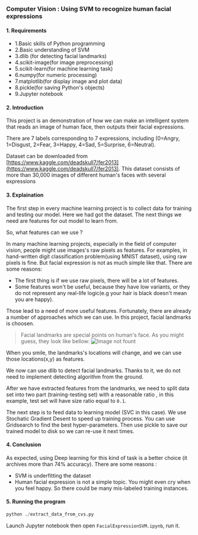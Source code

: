 ### Computer Vision : Using SVM to recognize human facial expressions

#### 1. Requirements

* 1.Basic skills of Python programming
* 2.Basic understanding of SVM
* 3.dlib (for detecting facial landmarks)
* 4.scikit-image(for image preprocessing)
* 5.scikit-learn(for machine learning task)
* 6.numpy(for numeric processing)
* 7.matplotlib(for display image and plot data)
* 8.pickle(for saving Python's objects)
* 9.Jupyter notebook
#### 2. Introduction
This project is an demonstration of how we can make an intelligent system that reads an image of human face, then outputs their facial expressions.

There are 7 labels corresponding to 7 expressions, including  (0=Angry, 1=Disgust, 2=Fear, 3=Happy, 4=Sad, 5=Surprise, 6=Neutral).

Dataset can be downloaded from [https://www.kaggle.com/deadskull7/fer2013](https://www.kaggle.com/deadskull7/fer2013). This dataset consists of more than 30,000 images of different human's faces with several expressions

#### 3. Explaination
The first step in every machine learning project is to collect data for training and testing our model. Here we had got the dataset. The next things we need are features for out model to learn from.

So, what features can we use ?

In many machine learning projects, especially in the field of computer vision, people might use images's raw pixels as features. For examples, in hand-written digit classification problem(using MNIST dataset), using raw pixels is fine. But facial expression is not as much simple like that. There are some reasons:

* The first thing is if we use raw pixels, there will be a lot of features.
* Some features won't be useful, because they have low variants, or they do not represent any real-life logic(e.g your hair is black doesn't mean you are happy).

Those lead to a need of more useful features. Fortunately, there are already a number of approaches which we can use. In this project, facial landmarks is choosen.

> Facial landmarks are special points on human's face. As you might guess, they look like bellow:
![Image not fount](https://avatars1.githubusercontent.com/u/13412929?s=200&v=4)

When you smile, the landmarks's locations will change, and we can use those locations(x,y) as features.

We now can use dlib to detect facial landmarks. Thanks to it, we do not need to implement detecting algorithm from the ground.

After we have extracted features from the landmarks, we need to split data set into two part (training-testing set) with a reasonable ratio , in this example, test set will have size ratio equal to `0.1`.

The next step is to feed data to learning model (SVC in this case). We use Stochatic Gradient Desent to speed up training process. You can use Gridsearch to find the best hyper-parameters. Then use pickle to save our trained model to disk so we can re-use it next times.

#### 4. Conclusion

As expected, using Deep learning for this kind of task is a better choice (it archives more than 74% accuracy). There are some reasons :

* SVM is underfitting the dataset
* Human facial expression is not a simple topic. You might even cry when you feel happy. So there could be many mis-labeled training instances.

#### 5. Running the program

```python 
python ./extract_data_from_cvs.py
```

Launch Jupyter notebook then open `FacialExpressionSVM.ipynb`, run it.